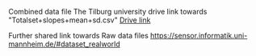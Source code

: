 Combined data file
The Tilburg university drive link towards "Totalset+slopes+mean+sd.csv"
[Drive link](https://drive.google.com/file/d/1f_VGIaPsEl_jxCcDnDLfAwjwOSjzASKP/view?usp=sharing)

Further shared link towards Raw data files
https://sensor.informatik.uni-mannheim.de/#dataset_realworld

